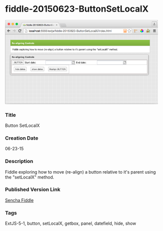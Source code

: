 fiddle-20150623-ButtonSetLocalX
======

![Screenshot](screenshot.png)

### Title

Button SetLocalX


### Creation Date

06-23-15


### Description

Fiddle exploring how to move (re-align) a button relative to it's parent using the "setLocalX" method.


### Published Version Link

[Sencha Fiddle](https://fiddle.sencha.com/#fiddle/pa5)


### Tags

ExtJS-5-1, button, setLocalX, getbox, panel, datefield, hide, show
